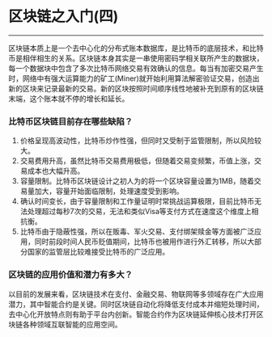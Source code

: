 ﻿# 区块链之入门(四)

---

区块链本质上是一个去中心化的分布式账本数据库，是比特币的底层技术，和比特币是相伴相生的关系。区块链本身其实是一串使用密码学相关联所产生的数据块，每一个数据块中包含了多次比特币网络交易有效确认的信息。每当有加密交易产生时，网络中有强大运算能力的矿工(Miner)就开始利用算法解密验证交易，创造出新的区块来记录最新的交易。新的区块按照时间顺序线性地被补充到原有的区块链末端，这个账本就不停的增长和延长。


### 比特币区块链目前存在哪些缺陷？
1. 价格呈现高波动性，比特币炒作性强，但同时又受制于监管限制，所以风险较大。
2. 交易费用升高，虽然比特币交易费用极低，但随着交易变频繁，币值上涨，交易成本也大幅升高。
3. 容量限制。比特币区块链设计之初人为的将一个区块容量设置为1MB，随着交易量加大，容量开始面临限制，处理速度受到影响。
4. 确认时间变长，由于容量限制和工作量证明时常挑战运算极限，目前比特币无法处理超过每秒7次的交易，无法和类似Visa等支付方式在速度这个维度上相抗衡。
5. 比特币由于隐蔽性强，所以在贩毒、军火交易、支付绑架赎金等方面被广泛应用，同时前段时间人民币贬值期间，比特币也被用作进行外汇转移，所以大部分国家的监管层比较难接受比特币的广泛应用。

### 区块链的应用价值和潜力有多大？
以目前的发展来看，区块链技术在支付、金融交易、物联网等多领域存在广大应用潜力，其中智能合约是关键。同时区块链自动化将降低支付成本并缩短处理时间，去中心化开放特点则有助于平台内创新。智能合约作为区块链延伸核心技术打开区块链各种领域互联智能的应用空间。





